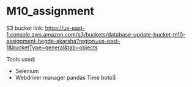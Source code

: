 # M10_assignment

S3 bucket link: https://us-east-1.console.aws.amazon.com/s3/buckets/database-update-bucket-m10-assignment-hegde-akarsha?region=us-east-1&bucketType=general&tab=objects

Tools used:
- Selenium
- Webdriver manager
pandas
Time
boto3
